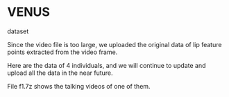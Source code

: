 # VENUS
dataset

Since the video file is too large, we uploaded the original data of lip feature points extracted from the video frame.

Here are the data of 4 individuals, and we will continue to update and upload all the data in the near future.

File f1.7z shows the talking videos of one of them.
